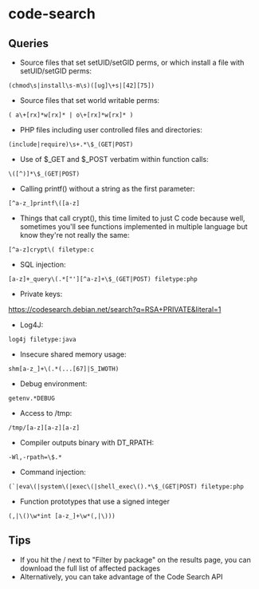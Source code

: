 # code-search

## Queries

* Source files that set setUID/setGID perms, or which install a file with setUID/setGID perms:

```(chmod\s|install\s-m\s)([ug]\+s|[42][75])```

* Source files that set world writable perms:

```( a\+[rx]*w[rx]* | o\+[rx]*w[rx]* )```

* PHP files including user controlled files and directories:

```(include|require)\s+.*\$_(GET|POST)```

* Use of $_GET and $_POST verbatim within function calls:

```\([^)]*\$_(GET|POST)```

* Calling printf() without a string as the first parameter:

```[^a-z_]printf\([a-z]```

* Things that call crypt(), this time limited to just C code because well, sometimes you'll see functions implemented in multiple language but know they're not really the same:

```[^a-z]crypt\( filetype:c```

* SQL injection:

```[a-z]+_query\(.*["'][^a-z]+\$_(GET|POST) filetype:php```

* Private keys:

https://codesearch.debian.net/search?q=RSA+PRIVATE&literal=1

* Log4J:

```log4j filetype:java```

* Insecure shared memory usage:

```shm[a-z_]+\(.*(...[67]|S_IWOTH)```

* Debug environment:

```getenv.*DEBUG```

* Access to /tmp:

```/tmp/[a-z][a-z][a-z]```

* Compiler outputs binary with DT_RPATH:

```-Wl,-rpath=\$.*```

* Command injection:

```(`|eva\(|system\(|exec\(|shell_exec\().*\$_(GET|POST) filetype:php```

* Function prototypes that use a signed integer

```(,|\()\w*int [a-z_]+\w*(,|\)))```

## Tips

* If you hit the \/ next to "Filter by package" on the results page, you can download the full list of affected packages
* Alternatively, you can take advantage of the Code Search API
